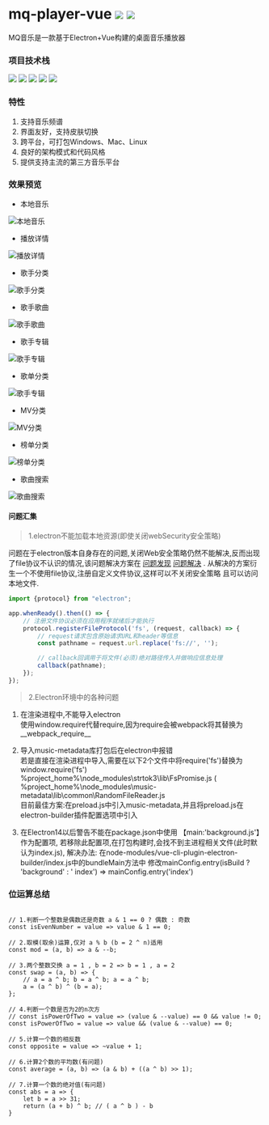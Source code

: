 # mq-player-vue [![](https://img.shields.io/badge/Github-green.svg)](https://github.com/v-scmq/mq-player-vue) [![](https://img.shields.io/badge/Gitee-blue.svg)](https://gitee.com/scmq/mq-player)

MQ音乐是一款基于Electron+Vue构建的桌面音乐播放器

### 项目技术栈

![](https://img.shields.io/badge/Electron-16-success.svg)
![](https://img.shields.io/badge/Vue-3-success.svg)
![](https://img.shields.io/badge/NodeJS-16-blue.svg)
![](https://img.shields.io/badge/TypeScript-4.5-blue.svg)
![](https://img.shields.io/badge/MusicMetadata-7.9-blue.svg)

### 特性

1. 支持音乐频谱
2. 界面友好，支持皮肤切换
3. 跨平台，可打包Windows、Mac、Linux
4. 良好的架构模式和代码风格
5. 提供支持主流的第三方音乐平台

### 效果预览

+ 本地音乐

![本地音乐](preview/1.png "本地音乐")

+ 播放详情

![播放详情](preview/2.png "背景虚化")

+ 歌手分类

![歌手分类](preview/3.png "歌手分类")

+ 歌手歌曲

![歌手歌曲](preview/4.png "歌手歌曲")

+ 歌手专辑

![歌手专辑](preview/5.png "歌手专辑")

+ 歌单分类

![歌手专辑](preview/6.png "歌单分类")

+ MV分类

![MV分类](preview/7.png "MV分类")

+ 榜单分类

![榜单分类](preview/8.png "榜单分类")

+ 歌曲搜索

![歌曲搜索](preview/9.png "歌曲搜索")

#### 问题汇集

> 1.electron不能加载本地资源(即使关闭webSecurity安全策略)

问题在于electron版本自身存在的问题,关闭Web安全策略仍然不能解决,反而出现了file协议不认识的情况,该问题解决方案在
[问题发现](https://github.com/electron/electron/issues/23664)
[问题解决](https://github.com/electron/electron/issues/23757) . 从解决的方案衍生一个不使用file协议,注册自定义文件协议,这样可以不关闭安全策略 且可以访问本地文件.

```javascript
import {protocol} from "electron";

app.whenReady().then(() => {
    // 注册文件协议必须在应用程序就绪后才能执行
    protocol.registerFileProtocol('fs', (request, callback) => {
        // request请求包含原始请求URL和header等信息
        const pathname = request.url.replace('fs://', '');

        // callback回调用于将文件(必须)绝对路径传入并做响应信息处理
        callback(pathname);
    });
});

```

> 2.Electron环境中的各种问题

1) 在渲染进程中,不能导入electron <br>
   使用window.require代替require,因为require会被webpack将其替换为__webpack_require__

2) 导入music-metadata库打包后在electron中报错 <br>
   若是直接在渲染进程中导入,需要在以下2个文件中将require('fs')替换为window.require('fs')
   %project_home%\node_modules\strtok3\lib\FsPromise.js (
   %project_home%\node_modules\music-metadata\lib\common\RandomFileReader.js <br>
   目前最佳方案:在preload.js中引入music-metadata,并且将preload.js在electron-builder插件配置选项中引入

3) 在Electron14以后警告不能在package.json中使用 【main:'background.js'】作为配置项, 若移除此配置项,在打包构建时,会找不到主进程相关文件(此时默认为index.js), 解决办法:
   在node-modules/vue-cli-plugin-electron-builder/index.js中的bundleMain方法中 修改mainConfig.entry(isBuild ? 'background' : '
   index') => mainConfig.entry('index')

### 位运算总结

```ecmascript 6

// 1.判断一个整数是偶数还是奇数 a & 1 == 0 ? 偶数 : 奇数
const isEvenNumber = value => value & 1 == 0;

// 2.取模(取余)运算,仅对 a % b (b = 2 ^ n)适用
const mod = (a, b) => a & --b;

// 3.两个整数交换 a = 1 , b = 2 => b = 1 , a = 2
const swap = (a, b) => {
    // a = a ^ b; b = a ^ b; a = a ^ b;
    a = (a ^ b) ^ (b = a);
};

// 4.判断一个数是否为2的n次方
// const isPowerOfTwo = value => (value & --value) == 0 && value != 0;
const isPowerOfTwo = value => value && (value & --value) == 0;

// 5.计算一个数的相反数
const opposite = value => ~value + 1;

// 6.计算2个数的平均数(有问题)
const average = (a, b) => (a & b) + ((a ^ b) >> 1);

// 7.计算一个数的绝对值(有问题)
const abs = a => {
    let b = a >> 31;
    return (a + b) ^ b; // ( a ^ b ) - b
}

```